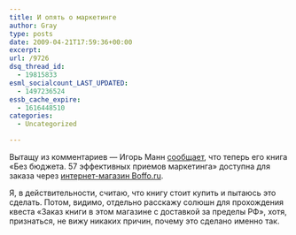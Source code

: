 ```yaml
---
title: И опять о маркетинге
author: Gray
type: posts
date: 2009-04-21T17:59:36+00:00
excerpt:
url: /9726
dsq_thread_id:
  - 19815833
esml_socialcount_LAST_UPDATED:
  - 1497236524
essb_cache_expire:
  - 1616448510
categories:
  - Uncategorized

---
```








<p style="clear: both">
  Вытащу из комментариев &#8212; Игорь Манн <a href="http://www.searchengines.ru/blog/archives/009698.html#IDComment19487292" target="_blank">сообщает</a>, что теперь его книга &#171;Без бюджета. 57 эффективных приемов маркетинга&#187; доступна для заказа через <a href="http://www.boffobooks.ru/book.html?id=16169" target="_blank">интернет-магазин Boffo.ru</a>.
</p>

<p style="clear: both">
  Я, в действительности, считаю, что книгу стоит купить и пытаюсь это сделать. Потом, видимо, отдельно расскажу солюшн для прохождения квеста &#171;Заказ книги в этом магазине с доставкой за пределы РФ&#187;, хотя, признаться, не вижу никаких причин, почему это сделано именно так.
</p>